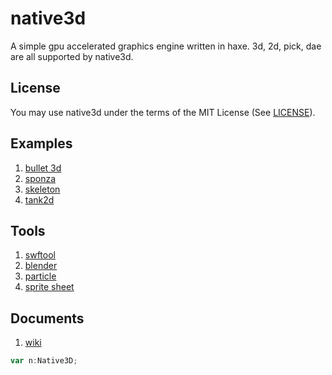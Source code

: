 native3d
========
A simple gpu  accelerated graphics engine written in haxe.
3d, 2d, pick, dae are all supported by native3d.  

License
-------
You may use native3d under the terms of the MIT License (See [LICENSE](http://opensource.org/licenses/MIT)).

Examples
--------
1. [bullet 3d](http://matrix3d.github.io/as3/2013/08/06/bullet-3d/)
2. [sponza](http://matrix3d.github.io/as3/2013/09/12/sponza-3d)
3. [skeleton](http://matrix3d.github.io/as3/2013/10/12/skeleton-3d)	
4. [tank2d](http://matrix3d.github.io/as3/2013/11/28/tank-2d/)

Tools
--------
1. [swftool](http://matrix3d.github.io/as3/2013/11/26/swfexporter/)
2. [blender](http://matrix3d.github.io/as3/2013/12/18/blendexporter/)
3. [particle](http://matrix3d.github.io/as3/2013/12/14/particleeditor/)
4. [sprite sheet](https://github.com/matrix3d/ImageTool/blob/master/out/production/ImageTool/ImageTool.air)
	
Documents
--------
1. [wiki](https://github.com/matrix3d/native3d/wiki/_pages)

``` as
var n:Native3D;
```



